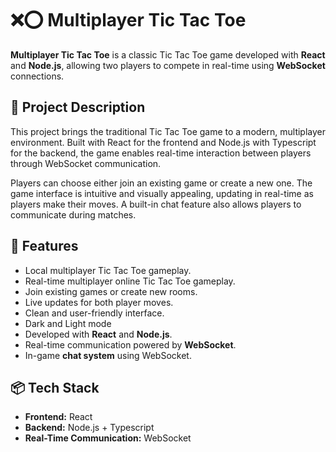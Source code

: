 # ❌⭕ Multiplayer Tic Tac Toe

**Multiplayer Tic Tac Toe** is a classic Tic Tac Toe game developed with **React** and **Node.js**, allowing two players to compete in real-time using **WebSocket** connections.

## 📝 Project Description

This project brings the traditional Tic Tac Toe game to a modern, multiplayer environment. Built with React for the frontend and Node.js with Typescript for the backend, the game enables real-time interaction between players through WebSocket communication.

Players can choose either join an existing game or create a new one. The game interface is intuitive and visually appealing, updating in real-time as players make their moves. A built-in chat feature also allows players to communicate during matches.

## 🚀 Features

- Local multiplayer Tic Tac Toe gameplay.
- Real-time multiplayer online Tic Tac Toe gameplay.
- Join existing games or create new rooms.
- Live updates for both player moves.
- Clean and user-friendly interface.
- Dark and Light mode
- Developed with **React** and **Node.js**.
- Real-time communication powered by **WebSocket**.
- In-game **chat system** using WebSocket.

## 📦 Tech Stack

- **Frontend:** React
- **Backend:** Node.js + Typescript
- **Real-Time Communication:** WebSocket
